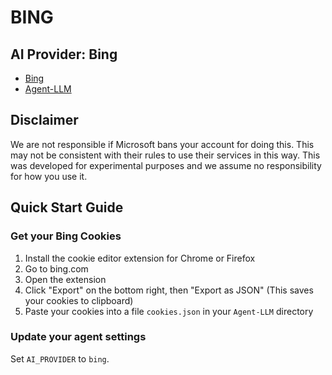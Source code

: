# BING

## AI Provider: Bing

- [Bing](https://bing.com)
- [Agent-LLM](https://github.com/Josh-XT/Agent-LLM)

## Disclaimer

We are not responsible if Microsoft bans your account for doing this. This may not be consistent with their rules to use their services in this way. This was developed for experimental purposes and we assume no responsibility for how you use it.

## Quick Start Guide

### Get your Bing Cookies

1. Install the cookie editor extension for Chrome or Firefox
2. Go to bing.com
3. Open the extension
4. Click "Export" on the bottom right, then "Export as JSON" (This saves your cookies to clipboard)
5. Paste your cookies into a file `cookies.json` in your `Agent-LLM` directory

### Update your agent settings
Set `AI_PROVIDER` to `bing`.
